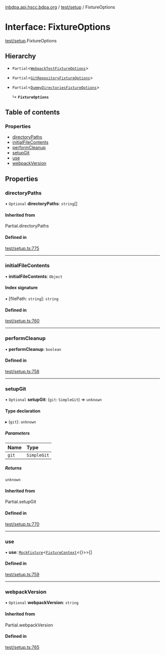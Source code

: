 [inbdpa.api.hscc.bdpa.org](../README.md) / [test/setup](../modules/test_setup.md) / FixtureOptions

# Interface: FixtureOptions

[test/setup](../modules/test_setup.md).FixtureOptions

## Hierarchy

- `Partial`<[`WebpackTestFixtureOptions`](test_setup.WebpackTestFixtureOptions.md)\>

- `Partial`<[`GitRepositoryFixtureOptions`](test_setup.GitRepositoryFixtureOptions.md)\>

- `Partial`<[`DummyDirectoriesFixtureOptions`](test_setup.DummyDirectoriesFixtureOptions.md)\>

  ↳ **`FixtureOptions`**

## Table of contents

### Properties

- [directoryPaths](test_setup.FixtureOptions.md#directorypaths)
- [initialFileContents](test_setup.FixtureOptions.md#initialfilecontents)
- [performCleanup](test_setup.FixtureOptions.md#performcleanup)
- [setupGit](test_setup.FixtureOptions.md#setupgit)
- [use](test_setup.FixtureOptions.md#use)
- [webpackVersion](test_setup.FixtureOptions.md#webpackversion)

## Properties

### directoryPaths

• `Optional` **directoryPaths**: `string`[]

#### Inherited from

Partial.directoryPaths

#### Defined in

[test/setup.ts:775](https://github.com/nhscc/inbdpa.api.hscc.bdpa.org/blob/742232e/test/setup.ts#L775)

___

### initialFileContents

• **initialFileContents**: `Object`

#### Index signature

▪ [filePath: `string`]: `string`

#### Defined in

[test/setup.ts:760](https://github.com/nhscc/inbdpa.api.hscc.bdpa.org/blob/742232e/test/setup.ts#L760)

___

### performCleanup

• **performCleanup**: `boolean`

#### Defined in

[test/setup.ts:758](https://github.com/nhscc/inbdpa.api.hscc.bdpa.org/blob/742232e/test/setup.ts#L758)

___

### setupGit

• `Optional` **setupGit**: (`git`: `SimpleGit`) => `unknown`

#### Type declaration

▸ (`git`): `unknown`

##### Parameters

| Name | Type |
| :------ | :------ |
| `git` | `SimpleGit` |

##### Returns

`unknown`

#### Inherited from

Partial.setupGit

#### Defined in

[test/setup.ts:770](https://github.com/nhscc/inbdpa.api.hscc.bdpa.org/blob/742232e/test/setup.ts#L770)

___

### use

• **use**: [`MockFixture`](test_setup.MockFixture.md)<[`FixtureContext`](test_setup.FixtureContext.md)<{}\>\>[]

#### Defined in

[test/setup.ts:759](https://github.com/nhscc/inbdpa.api.hscc.bdpa.org/blob/742232e/test/setup.ts#L759)

___

### webpackVersion

• `Optional` **webpackVersion**: `string`

#### Inherited from

Partial.webpackVersion

#### Defined in

[test/setup.ts:765](https://github.com/nhscc/inbdpa.api.hscc.bdpa.org/blob/742232e/test/setup.ts#L765)
